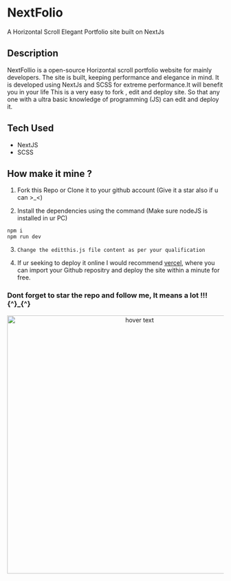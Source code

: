# NextFolio
A Horizontal Scroll Elegant Portfolio site built on NextJs 
## Description 
   NextFollio is a open-source Horizontal scroll portfolio website for mainly developers. The site is built, keeping performance and elegance in mind. It is      developed using NextJs and SCSS for extreme performance.It will benefit you in your life
   This is a very easy to fork , edit and deploy site. So that any one with a ultra basic knowledge of programming (JS) can edit and deploy it.
## Tech Used
   - NextJS
   - SCSS 
##  How make it mine ?

   1. Fork this Repo or Clone it to your github account (Give it a star also if u can >_<) 

   2. Install the dependencies using the command (Make sure nodeJS is installed in ur PC)
   
   ``` 
  npm i
  npm run dev
  ```

 3. ```Change the editthis.js file content as per your qualification```

 4. If ur seeking to deploy it online I would recommend  [vercel](https://vercel.com), where you can 
    import your Github repositry and deploy the site within a minute for free.
   


### Dont forget to star the repo and follow me, It means a lot !!! {^}_{^}

<p align="center">
  <img src="https://github.com/adithyapaib/nextfolio/blob/main/thumbnail.png" width="600" title="hover text">
</p>


